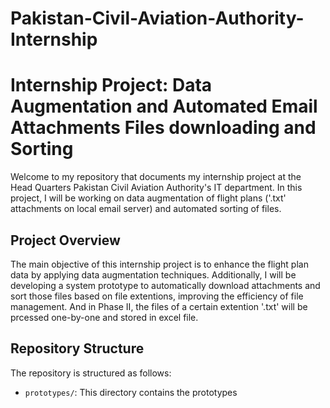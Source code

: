 # Pakistan-Civil-Aviation-Authority-Internship

# Internship Project: Data Augmentation and Automated Email Attachments Files downloading and Sorting

Welcome to my repository that documents my internship project at the Head Quarters Pakistan Civil Aviation Authority's IT department. In this project, I will be working on data augmentation of flight plans ('.txt' attachments on local email server) and automated sorting of files.

## Project Overview

The main objective of this internship project is to enhance the flight plan data by applying data augmentation techniques. Additionally, I will be developing a system prototype to automatically download attachments and sort those files based on file extentions, improving the efficiency of file management. And in Phase II, the files of a certain extention '.txt' will be prcessed one-by-one and stored in excel file.

## Repository Structure

The repository is structured as follows:

- `prototypes/`: This directory contains the prototypes
